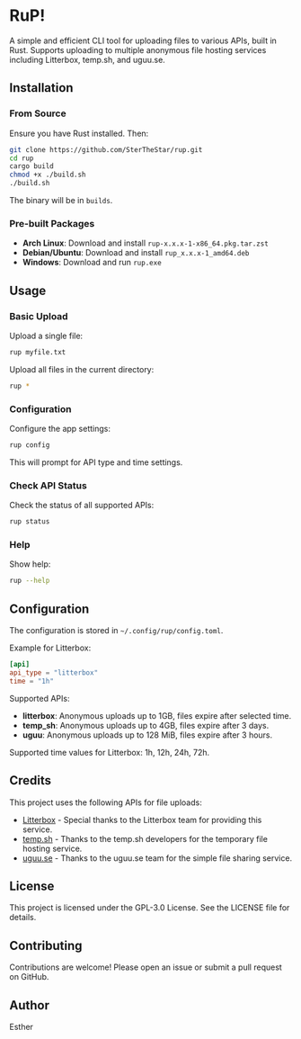 # RuP!

A simple and efficient CLI tool for uploading files to various APIs, built in Rust. Supports uploading to multiple anonymous file hosting services including Litterbox, temp.sh, and uguu.se.

## Installation

### From Source

Ensure you have Rust installed. Then:

```bash
git clone https://github.com/SterTheStar/rup.git
cd rup
cargo build
chmod +x ./build.sh
./build.sh
```

The binary will be in `builds`.

### Pre-built Packages

- **Arch Linux**: Download and install `rup-x.x.x-1-x86_64.pkg.tar.zst`
- **Debian/Ubuntu**: Download and install `rup_x.x.x-1_amd64.deb`
- **Windows**: Download and run `rup.exe`

## Usage

### Basic Upload

Upload a single file:
```bash
rup myfile.txt
```

Upload all files in the current directory:
```bash
rup *
```

### Configuration

Configure the app settings:
```bash
rup config
```

This will prompt for API type and time settings.

### Check API Status

Check the status of all supported APIs:
```bash
rup status
```

### Help

Show help:
```bash
rup --help
```

## Configuration

The configuration is stored in `~/.config/rup/config.toml`.

Example for Litterbox:
```toml
[api]
api_type = "litterbox"
time = "1h"
```

Supported APIs:
- **litterbox**: Anonymous uploads up to 1GB, files expire after selected time.
- **temp_sh**: Anonymous uploads up to 4GB, files expire after 3 days.
- **uguu**: Anonymous uploads up to 128 MiB, files expire after 3 hours.

Supported time values for Litterbox: 1h, 12h, 24h, 72h.

## Credits

This project uses the following APIs for file uploads:
- [Litterbox](https://litterbox.catbox.moe/) - Special thanks to the Litterbox team for providing this service.
- [temp.sh](https://temp.sh/) - Thanks to the temp.sh developers for the temporary file hosting service.
- [uguu.se](https://uguu.se/) - Thanks to the uguu.se team for the simple file sharing service.

## License

This project is licensed under the GPL-3.0 License. See the LICENSE file for details.

## Contributing

Contributions are welcome! Please open an issue or submit a pull request on GitHub.

## Author

Esther
